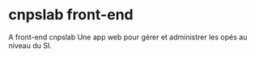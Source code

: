 # cnpslab front-end
A front-end cnpslab
Une app web pour gérer et administrer les opés au niveau du SI.
